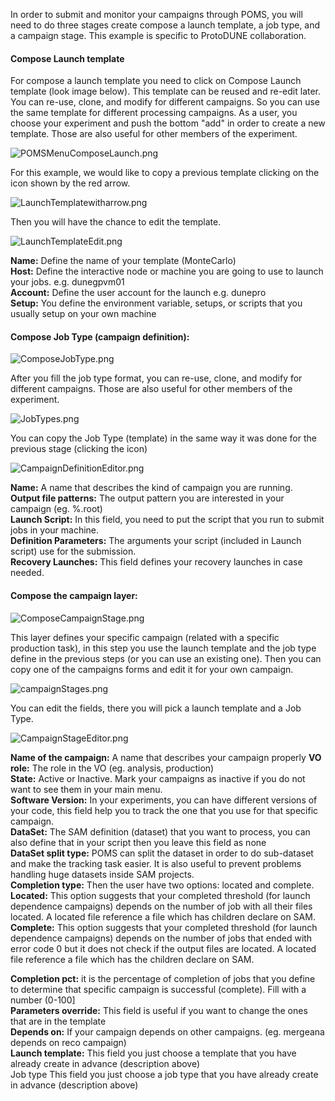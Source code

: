 In order to submit and monitor your campaigns through POMS, you will need to do three stages create compose a launch template, a job type, and a campaign stage. This example is specific to ProtoDUNE collaboration.

#### Compose Launch template

For compose a launch template you need to click on Compose Launch template (look image below). This template can be reused and re-edit later. You can re-use, clone, and modify for different campaigns. So you can use the same template for different processing campaigns. As a user, you choose your experiment and push the bottom "add" in order to create a new template. Those are also useful for other members of the experiment.

![POMSMenuComposeLaunch.png](/docs/images/POMSMenuComposeLaunch.png)

For this example, we would like to copy a previous template clicking on the icon shown by the red arrow.

![LaunchTemplatewitharrow.png](/docs/images/LaunchTemplatewitharrow.png)

Then you will have the chance to edit the template.

![LaunchTemplateEdit.png](/docs/images/LaunchTemplateEdit.png)

**Name:** Define the name of your template (MonteCarlo)  
**Host:** Define the interactive node or machine you are going to use to launch your jobs. e.g. dunegpvm01  
**Account:** Define the user account for the launch e.g. dunepro  
**Setup:** You define the environment variable, setups, or scripts that you usually setup on your own machine

#### Compose Job Type (campaign definition):
![ComposeJobType.png](/docs/images/ComposeJobType.png)

After you fill the job type format, you can re-use, clone, and modify for different campaigns. Those are also useful for other members of the experiment.

![JobTypes.png](/docs/images/JobTypes.png)

You can copy the Job Type (template) in the same way it was done for the previous stage (clicking the icon)

![CampaignDefinitionEditor.png](/docs/images/CampaignDefinitionEditor.png)

**Name:** A name that describes the kind of campaign you are running.  
**Output file patterns:** The output pattern you are interested in your campaign (eg. %.root)  
**Launch Script:** In this field, you need to put the script that you run to submit jobs in your machine.  
**Definition Parameters:** The arguments your script (included in Launch script) use for the submission.  
**Recovery Launches:** This field defines your recovery launches in case needed.

#### Compose the campaign layer:
![ComposeCampaignStage.png](/docs/images/ComposeCampaignStage.png)

This layer defines your specific campaign (related with a specific production task), in this step you use the launch template and the job type define in the previous steps (or you can use an existing one). Then you can copy one of the campaigns forms and edit it for your own campaign.

![campaignStages.png](/docs/images/campaignStages.png)

You can edit the fields, there you will pick a launch template and a Job Type.

![CampaignStageEditor.png](/docs/images/CampaignStageEditor.png)

**Name of the campaign:** A name that describes your campaign properly
**VO role:** The role in the VO (eg. analysis, production)  
**State:** Active or Inactive. Mark your campaigns as inactive if you do not want to see them in your main menu.  
**Software Version:** In your experiments, you can have different versions of your code, this field help you to track the one that you use for that specific campaign.  
**DataSet:** The SAM definition (dataset) that you want to process, you can also define that in your script then you leave this field as none  
**DataSet split type:** POMS can split the dataset in order to do sub-dataset and make the tracking task easier. It is also useful to prevent problems handling huge datasets inside SAM projects.  
**Completion type:** Then the user have two options: located and complete.  
**Located:** This option suggests that your completed threshold (for launch dependence campaigns) depends on the number of job with all their files located. A located file reference a file which has children declare on SAM.  
**Complete:** This option suggests that your completed threshold (for launch dependence campaigns) depends on the number of jobs that ended with error code 0 but it does not check if the output files are located. A located file reference a file which has the children declare on SAM.

**Completion pct:** it is the percentage of completion of jobs that you define to determine that specific campaign is successful (complete). Fill with a number (0-100]  
**Parameters override:** This field is useful if you want to change the ones that are in the template  
**Depends on:** If your campaign depends on other campaigns. (eg. mergeana depends on reco campaign)  
**Launch template:** This field you just choose a template that you have already create in advance (description above)  
Job type This field you just choose a job type that you have already create in advance (description above)